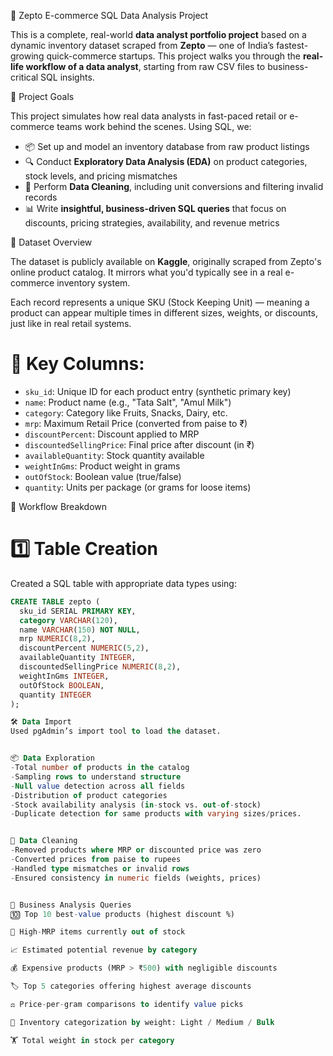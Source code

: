  🛒 Zepto E-commerce SQL Data Analysis Project
 
 This is a complete, real-world **data analyst portfolio project** based on a dynamic inventory dataset scraped from **Zepto** — one of India’s fastest-growing quick-commerce startups. This project walks you through the **real-life workflow of a data analyst**, starting from raw CSV files to business-critical SQL insights.


📌 Project Goals

This project simulates how real data analysts in fast-paced retail or e-commerce teams work behind the scenes. Using SQL, we:

- 📦 Set up and model an inventory database from raw product listings  
- 🔍 Conduct **Exploratory Data Analysis (EDA)** on product categories, stock levels, and pricing mismatches  
- 🧹 Perform **Data Cleaning**, including unit conversions and filtering invalid records  
- 📊 Write **insightful, business-driven SQL queries** that focus on discounts, pricing strategies, availability, and revenue metrics


 📁 Dataset Overview

The dataset is publicly available on **Kaggle**, originally scraped from Zepto's online product catalog. It mirrors what you'd typically see in a real e-commerce inventory system.

Each record represents a unique SKU (Stock Keeping Unit) — meaning a product can appear multiple times in different sizes, weights, or discounts, just like in real retail systems.

# 🔢 Key Columns:

- `sku_id`: Unique ID for each product entry (synthetic primary key)
- `name`: Product name (e.g., "Tata Salt", "Amul Milk")
- `category`: Category like Fruits, Snacks, Dairy, etc.
- `mrp`: Maximum Retail Price (converted from paise to ₹)
- `discountPercent`: Discount applied to MRP
- `discountedSellingPrice`: Final price after discount (in ₹)
- `availableQuantity`: Stock quantity available
- `weightInGms`: Product weight in grams
- `outOfStock`: Boolean value (true/false)
- `quantity`: Units per package (or grams for loose items)


🔧 Workflow Breakdown

# 1️⃣ Table Creation
Created a SQL table with appropriate data types using:

```sql
CREATE TABLE zepto (
  sku_id SERIAL PRIMARY KEY,
  category VARCHAR(120),
  name VARCHAR(150) NOT NULL,
  mrp NUMERIC(8,2),
  discountPercent NUMERIC(5,2),
  availableQuantity INTEGER,
  discountedSellingPrice NUMERIC(8,2),
  weightInGms INTEGER,
  outOfStock BOOLEAN,
  quantity INTEGER
);

🛠️ Data Import
Used pgAdmin’s import tool to load the dataset.


📦 Data Exploration
-Total number of products in the catalog
-Sampling rows to understand structure
-Null value detection across all fields
-Distribution of product categories
-Stock availability analysis (in-stock vs. out-of-stock)
-Duplicate detection for same products with varying sizes/prices.


🧹 Data Cleaning
-Removed products where MRP or discounted price was zero
-Converted prices from paise to rupees
-Handled type mismatches or invalid rows
-Ensured consistency in numeric fields (weights, prices)


🧠 Business Analysis Queries
🔟 Top 10 best-value products (highest discount %)

🚫 High-MRP items currently out of stock

📈 Estimated potential revenue by category

💰 Expensive products (MRP > ₹500) with negligible discounts

🏷️ Top 5 categories offering highest average discounts

⚖️ Price-per-gram comparisons to identify value picks

🧱 Inventory categorization by weight: Light / Medium / Bulk

🏋️ Total weight in stock per category
